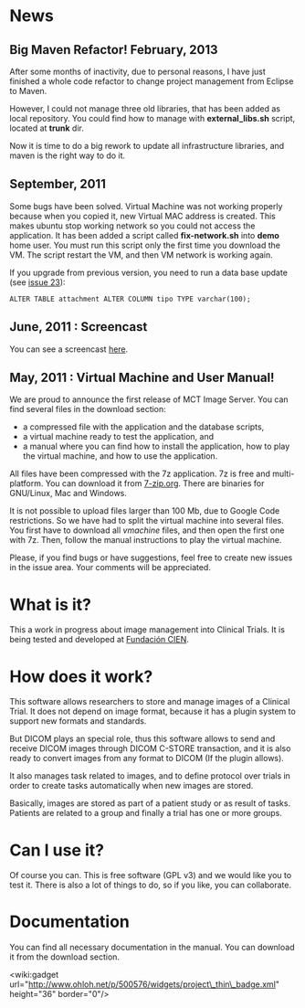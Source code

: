 # News #

## Big Maven Refactor! February, 2013 ##

After some months of inactivity, due to personal reasons, I have just finished a whole code refactor to change project management from Eclipse to Maven.

However, I could not manage three old libraries, that has been added as local repository. You could find how to manage with **external\_libs.sh** script, located at **trunk** dir.

Now it is time to do a big rework to update all infrastructure libraries, and maven is the right way to do it.

## September, 2011 ##

Some bugs have been solved. Virtual Machine was not working properly because when you copied it, new Virtual MAC address is created. This makes ubuntu stop working network so you could not access the application. It has been added a script called **fix-network.sh** into **demo** home user. You must run this script only the first time you download the VM. The script restart the VM, and then VM network is working again.

If you upgrade from previous version, you need to run a data base update (see [issue 23](https://code.google.com/p/mctwp/issues/detail?id=23)):

```
ALTER TABLE attachment ALTER COLUMN tipo TYPE varchar(100);
```

## June, 2011 : Screencast ##

You can see a screencast [here](http://www.youtube.com/watch?v=LX--NZY4VkY&cc_load_policy=1).

## May, 2011 : Virtual Machine and User Manual! ##

We are proud to announce the first release of MCT Image Server. You can find several files in the download section:
  * a compressed file with the application and the database scripts,
  * a virtual machine ready to test the application, and
  * a manual where you can find how to install the application, how to play the virtual machine, and how to use the application.

All files have been compressed with the 7z application. 7z is free and multi-platform. You can download it from [7-zip.org](http://www.7-zip.org). There are binaries for GNU/Linux, Mac and Windows.

It is not possible to upload files larger than 100 Mb, due to Google Code restrictions. So we have had to split the virtual machine into several files. You first have to download all _vmachine_ files, and then open the first one with 7z. Then, follow the manual instructions to play the virtual machine.

Please, if you find bugs or have suggestions, feel free to create new issues in the issue area. Your comments will be appreciated.

# What is it? #

This a work in progress about image management into Clinical Trials. It is being tested and developed at [Fundación CIEN](http://www.fundacioncien.es).

# How does it work? #

This software allows researchers to store and manage images of a Clinical Trial. It does not depend on image format, because it has a plugin system to support new formats and standards.

But DICOM plays an special role, thus this software allows to send and receive DICOM images through DICOM C-STORE transaction, and it is also ready to convert images from any format to DICOM (If the plugin allows).

It also manages task related to images, and to define protocol over trials in order to create tasks automatically when new images are stored.

Basically, images are stored as part of a patient study or as result of tasks. Patients are related to a group and finally a trial has one or more groups.

# Can I use it? #

Of course you can. This is free software (GPL v3) and we would like you to test it. There is also a lot of things to do, so if you like, you can collaborate.

# Documentation #

You can find all necessary documentation in the manual. You can download it from the download section.

&lt;wiki:gadget url="http://www.ohloh.net/p/500576/widgets/project\_thin\_badge.xml" height="36" border="0"/&gt;